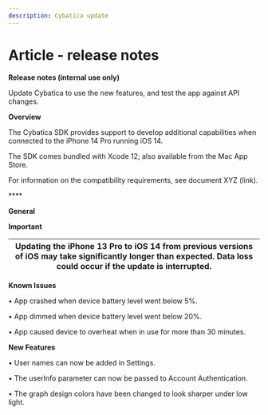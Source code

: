 ```yaml
---
description: Cybatica update
---
```


# Article - release notes

**Release notes (internal use only)**

Update Cybatica to use the new features, and test the app against API changes.



**Overview**

The Cybatica SDK provides support to develop additional capabilities when connected to the  iPhone 14 Pro running iOS 14.&#x20;

The SDK comes bundled with Xcode 12; also available from the Mac App Store.&#x20;

For information on the compatibility requirements, see document XYZ (link).

&#x20;****&#x20;

**General**

**Important**

| Updating the iPhone 13 Pro  to iOS 14 from previous versions of iOS may take significantly longer than expected. Data loss could occur if the update is interrupted.  |
| --------------------------------------------------------------------------------------------------------------------------------------------------------------------- |

**Known Issues**

•   App crashed when device battery level went below 5%.

•   App dimmed when device battery level went below 20%.

•   App caused device to overheat when in use for more than 30 minutes.&#x20;

&#x20;

**New Features**

•   User names can now be added in Settings.

•   The userInfo parameter can now be passed to Account Authentication.

•   The graph design colors have been changed to look sharper under low light.
